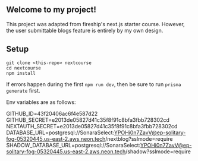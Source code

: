 ## Welcome to my project!

This project was adapted from fireship's next.js starter course. However,
the user submittable blogs feature is entirely by my own design.

## Setup

```
git clone <this-repo> nextcourse
cd nextcourse
npm install
```

If errors happen during the first `npm run dev`, then be sure to run `prisma generate` first.

Env variables are as follows:

GITHUB_ID=43f20406ac6f4e587d22
GITHUB_SECRET=e2013de05827d41c35f8f91c8bfa3fbb728302cd
NEXTAUTH_SECRET=e2013de05827d41c35f8f91c8bfa3fbb728302cd
DATABASE_URL=postgresql://SonaraSelect:YPOHi0n7ZavV@ep-solitary-fog-05320445.us-east-2.aws.neon.tech/nextblog?sslmode=require
SHADOW_DATABASE_URL=postgresql://SonaraSelect:YPOHi0n7ZavV@ep-solitary-fog-05320445.us-east-2.aws.neon.tech/shadow?sslmode=require